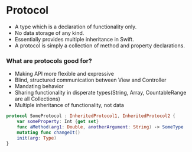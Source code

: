 # Protocol
- A type which is a declaration of functionality only.
- No data storage of any kind.
- Essentially provides multiple inheritance in Swift.
- A protocol is simply a collection of method and property declarations.

### What are protocols good for?
- Making API more flexible and expressive
- Blind, structured communication between View and Controller
- Mandating behavior
- Sharing functionality in disperate types(String, Array, CountableRange are all Collections)
- Multiple inheritance of functionality, not data

``` swift
protocol SomeProtocol : InheritedProtocol1, InheritedProtocol2 {
    var someProperty: Int {get set}
    func aMethod(arg1: Double, anotherArgument: String) -> SomeType
    mutating func changeIt()
    init(arg: Type)
}
```
